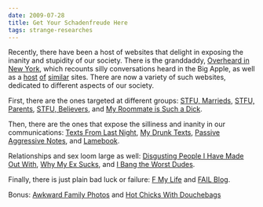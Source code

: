 ```yaml
---
date: 2009-07-28
title: Get Your Schadenfreude Here
tags: strange-researches
---
```


Recently, there have been a host of websites that delight in exposing the inanity and stupidity of our society. There is the granddaddy, [Overheard in New York](http://www.overheardinnewyork.com), which recounts silly conversations heard in the Big Apple, as well as a [host](http://www.overheardintheoffice.com) [of](http://www.overheardatthebeach.com) [similar](http://www.overheardeverywhere.com) sites. There are now a variety of such websites, dedicated to different aspects of our society.

First, there are the ones targeted at different groups: [STFU, Marrieds](http://stfumarrieds.tumblr.com), [STFU, Parents](http://stfuparents.tumblr.com), [STFU, Believers](http://stfubelievers.tumblr.com), and [My Roommate is Such a Dick](http://myroommateisadick.blogspot.com).  

Then, there are the ones that expose the silliness and inanity in our communications: [Texts From Last Night](http://www.textsfromlastnight.com), [My Drunk Texts](http://www.mydrunktexts.com), [Passive Aggressive Notes](http://www.passiveaggressivenotes.com), and [Lamebook](http://www.lamebook.com).  

Relationships and sex loom large as well: [Disgusting People I Have Made Out With](http://disgustingmakeouts.tumblr.com), [Why My Ex Sucks](http://www.whymyexsucks.com), and [I Bang the Worst Dudes](http://sorry-mom.com).  

Finally, there is just plain bad luck or failure: [F My Life](http://www.fmypersonal.com) and [FAIL Blog](http://failblog.org).  

Bonus: [Awkward Family Photos](http://awkwardfamilyphotos.com) and [Hot Chicks With Douchebags](http://www.hotchickswithdouchebags.com)